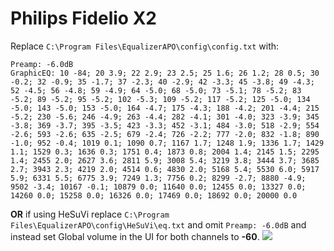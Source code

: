# Philips Fidelio X2
Replace `C:\Program Files\EqualizerAPO\config\config.txt` with:
```
Preamp: -6.0dB
GraphicEQ: 10 -84; 20 3.9; 22 2.9; 23 2.5; 25 1.6; 26 1.2; 28 0.5; 30 -0.2; 32 -0.9; 35 -1.7; 37 -2.3; 40 -2.9; 42 -3.3; 45 -3.8; 49 -4.3; 52 -4.5; 56 -4.8; 59 -4.9; 64 -5.0; 68 -5.0; 73 -5.1; 78 -5.2; 83 -5.2; 89 -5.2; 95 -5.2; 102 -5.3; 109 -5.2; 117 -5.2; 125 -5.0; 134 -5.0; 143 -5.0; 153 -5.0; 164 -4.7; 175 -4.3; 188 -4.2; 201 -4.4; 215 -5.2; 230 -5.6; 246 -4.9; 263 -4.4; 282 -4.1; 301 -4.0; 323 -3.9; 345 -3.8; 369 -3.7; 395 -3.5; 423 -3.3; 452 -3.1; 484 -3.0; 518 -2.9; 554 -2.6; 593 -2.6; 635 -2.5; 679 -2.4; 726 -2.2; 777 -2.0; 832 -1.8; 890 -1.0; 952 -0.4; 1019 0.1; 1090 0.7; 1167 1.7; 1248 1.9; 1336 1.7; 1429 1.1; 1529 0.3; 1636 0.3; 1751 0.4; 1873 0.8; 2004 1.4; 2145 1.5; 2295 1.4; 2455 2.0; 2627 3.6; 2811 5.9; 3008 5.4; 3219 3.8; 3444 3.7; 3685 2.7; 3943 2.3; 4219 2.0; 4514 0.6; 4830 2.0; 5168 5.4; 5530 6.0; 5917 5.9; 6331 5.5; 6775 3.9; 7249 1.3; 7756 0.2; 8299 -2.7; 8880 -4.9; 9502 -3.4; 10167 -0.1; 10879 0.0; 11640 0.0; 12455 0.0; 13327 0.0; 14260 0.0; 15258 0.0; 16326 0.0; 17469 0.0; 18692 0.0; 20000 0.0
```
**OR** if using HeSuVi replace `C:\Program Files\EqualizerAPO\config\HeSuVi\eq.txt` and omit `Preamp: -6.0dB` and instead set Global volume in the UI for both channels to **-60**.
![](https://raw.githubusercontent.com/jaakkopasanen/AutoEq/master/results/Headphone.com/innerfidelity/onear/Philips%20Fidelio%20X2/Philips%20Fidelio%20X2.png)
